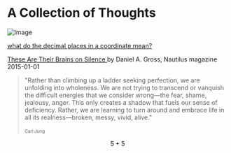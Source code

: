 # A Collection of Thoughts
![Image](https://www.adn.com/resizer/xbmeJzG-fehUYkCZPdr98YLm3aY=/600x0/s3.amazonaws.com/arc-wordpress-client-uploads/adn/wp-content/uploads/2016/07/28170037/160717-denali-soundscapes-0085.jpg?token=bar)

<a href="http://gis.stackexchange.com/questions/8650/measuring-accuracy-of-latitude-and-longitude">what do the decimal places in a coordinate mean?</a>

<a href="http://nautil.us/issue/101/in-our-nature/these-are-their-brains-on-silence">These Are Their Brains on Silence </a> by Daniel A. Gross, Nautilus magazine 2015-01-01


>"Rather than climbing up a ladder seeking perfection, we are unfolding into wholeness. We are not trying to transcend or vanquish the difficult energies that we consider wrong—the fear, shame, jealousy, anger. This only creates a shadow that fuels our sense of deficiency. Rather, we are learning to turn around and embrace life in all its realness—broken, messy, vivid, alive." 
> <br> <br>           <font size="1">Carl Jung</font> 

$$ 5 + 5 $$
